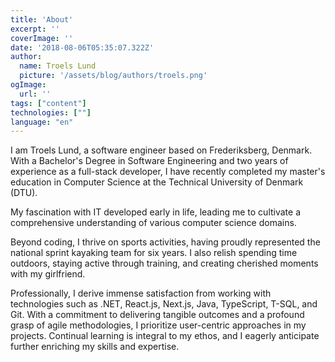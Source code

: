 ```yaml
---
title: 'About'
excerpt: ''
coverImage: ''
date: '2018-08-06T05:35:07.322Z'
author:
  name: Troels Lund
  picture: '/assets/blog/authors/troels.png'
ogImage:
  url: ''
tags: ["content"]
technologies: [""]
language: "en"
---
```


I am Troels Lund, a software engineer based on Frederiksberg, Denmark. With a Bachelor's Degree in Software Engineering and two years of experience as a full-stack developer, I have recently completed my master's education in Computer Science at the Technical University of Denmark (DTU).

My fascination with IT developed early in life, leading me to cultivate a comprehensive understanding of various computer science domains.

Beyond coding, I thrive on sports activities, having proudly represented the national sprint kayaking team for six years. I also relish spending time outdoors, staying active through training, and creating cherished moments with my girlfriend.

Professionally, I derive immense satisfaction from working with technologies such as .NET, React.js, Next.js, Java, TypeScript, T-SQL, and Git. With a commitment to delivering tangible outcomes and a profound grasp of agile methodologies, I prioritize user-centric approaches in my projects. Continual learning is integral to my ethos, and I eagerly anticipate further enriching my skills and expertise.